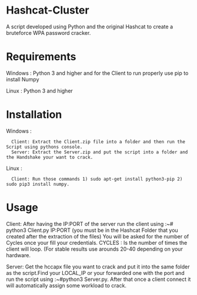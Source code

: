# Hashcat-Cluster
  A script developed using Python and the original Hashcat to create a bruteforce WPA password cracker.
  
# Requirements
  Windows : Python 3 and higher and for the Client to run properly use pip to install Numpy
  
  Linux : Python 3 and higher

# Installation
  Windows :
  
      Client: Extract the Client.zip file into a folder and then run the Script using pythons console.
      Server: Extract the Server.zip and put the script into a folder and the Handshake your want to crack.
      
  Linux :
  
      Client: Run those commands 1) sudo apt-get install python3-pip 2) sudo pip3 install numpy.

# Usage
  Client: After having the IP:PORT of the server run the client using :~# python3 Client.py IP:PORT (you must be in the Hashcat Folder that you created after the extraction of the files)
  You will be asked for the number of Cycles once your fill your credentials.
  CYCLES : Is the number of times the client will loop. (For stable results use arounds 20-40 depending on your hardware.
   
  Server: Get the hccapx file you want to crack and put it into the same folder as the script.Find your LOCAL_IP or your forwarded 
  one with the port and run the script using :~#python3 Server.py. After that once a client connect it will automatically assign 
  some workload to crack.
